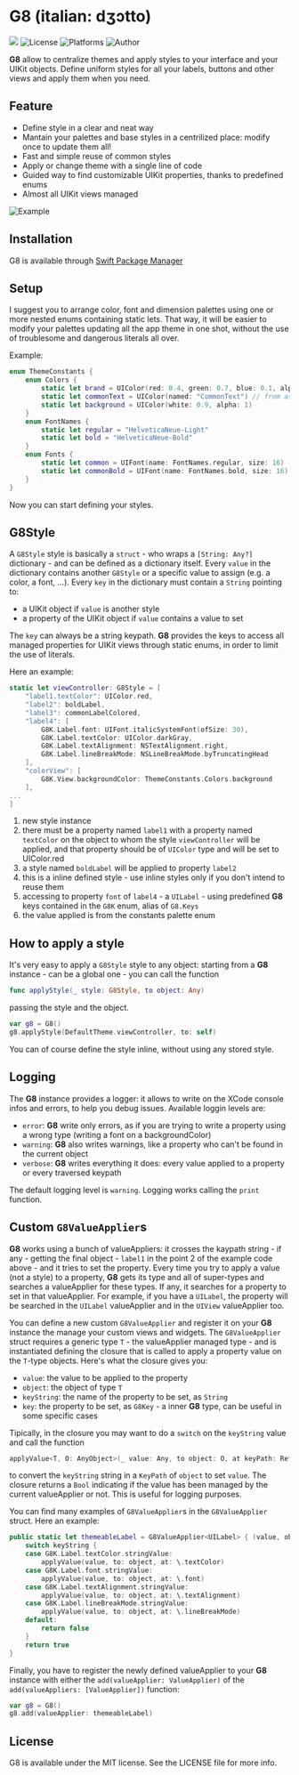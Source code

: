 # G8 (italian: dʒɔtto)

<a href="https://swift.org/package-manager/"><img src="https://img.shields.io/badge/SPM-supported-DE5C43.svg?style=flat"></a>
<img alt="License" src="https://img.shields.io/badge/License-MIT-lightgrey">
<img alt="Platforms" src="https://img.shields.io/badge/platform-ios-lightgrey">
<img alt="Author" src="https://img.shields.io/badge/author-Guido%20Sabatini-green">

**G8** allow to centralize themes and apply styles to your interface and your UIKit objects.
Define uniform styles for all your labels, buttons and other views and apply them when you need.

## Feature

- Define style in a clear and neat way
- Mantain your palettes and base styles in a centrilized place: modify once to update them all!
- Fast and simple reuse of common styles
- Apply or change theme with a single line of code
- Guided way to find customizable UIKit properties, thanks to predefined enums
- Almost all UIKit views managed

![Example](https://raw.githubusercontent.com/SysdataSpA/Giotto/master/example.gif)

## Installation

G8 is available through [Swift Package Manager](https://swift.org/package-manager/)

## Setup

I suggest you to arrange color, font and dimension palettes using one or more nested enums containing static lets. That way, it will be easier to modify your palettes updating all the app theme in one shot, without the use of troublesome and dangerous literals all over.

Example:

```swift
enum ThemeConstants {
    enum Colors {
        static let brand = UIColor(red: 0.4, green: 0.7, blue: 0.1, alpha: 1)
        static let commonText = UIColor(named: "CommonText") // from assets
        static let background = UIColor(white: 0.9, alpha: 1)
    }
    enum FontNames {
        static let regular = "HelveticaNeue-Light"
        static let bold = "HelveticaNeue-Bold"
    }
    enum Fonts {
        static let common = UIFont(name: FontNames.regular, size: 16)
        static let commonBold = UIFont(name: FontNames.bold, size: 16)
    }
}
```

Now you can start defining your styles.

## G8Style

A `G8Style` style is basically a `struct` - who wraps a `[String: Any?]` dictionary - and can be defined as a dictionary itself.
Every `value` in the dictionary contains another `G8Style` or a specific value to assign (e.g. a color, a font, ...).
Every `key` in the dictionary must contain a `String` pointing to:
- a UIKit object if `value` is another style
- a property of the UIKit object if `value` contains a value to set

The `key` can always be a string keypath. **G8** provides the keys to access all managed properties for UIKit views through static enums, in order to limit the use of literals.

Here an example:

```swift
static let viewController: G8Style = [                                          // 1.
    "label1.textColor": UIColor.red,                                            // 2.
    "label2": boldLabel,                                                        // 3.
    "label3": commonLabelColored,
    "label4": [                                                                 // 4.
        G8K.Label.font: UIFont.italicSystemFont(ofSize: 30),                    // 5.
        G8K.Label.textColor: UIColor.darkGray,
        G8K.Label.textAlignment: NSTextAlignment.right,
        G8K.Label.lineBreakMode: NSLineBreakMode.byTruncatingHead
    ],
    "colorView": [
        G8K.View.backgroundColor: ThemeConstants.Colors.background              // 6.
    ],
...
]
```

1. new style instance
2. there must be a property named `label1` with a property named `textColor` on the object to whom the style `viewController` will be applied, and that property should be of `UIColor` type and will be set to  UIColor.red
3. a style named `boldLabel` will be applied to property `label2`
4. this is a inline defined style - use inline styles only if you don't intend to reuse them
5. accessing to property `font` of `label4` - a `UILabel` - using predefined **G8** keys contained in the `G8K` enum, alias of `G8.Keys`
6. the value applied is from the constants palette enum

## How to apply a style

It's very easy to apply a `G8Style` style to any object: starting from a **G8** instance - can be a global one - you can call the   function
```swift
func applyStyle(_ style: G8Style, to object: Any)
```
passing the style and the object.

```swift
var g8 = G8()
g8.applyStyle(DefaultTheme.viewController, to: self)
```

You can of course define the style inline, without using any stored style.

## Logging

The **G8** instance provides a logger: it allows to write on the XCode console infos and errors, to help you debug issues.
Available loggin levels are:
- `error`: **G8** write only errors, as if you are trying to write a property using a wrong type (writing a font on a backgroundColor)
- `warning`: **G8** also writes warnings, like a property who can't be found in the current object
- `verbose`: **G8** writes everything it does: every value applied to a property or every traversed keypath

The default logging level is `warning`. Logging works calling the `print` function.

## Custom `G8ValueApplier`s

**G8** works using a bunch of valueAppliers: it crosses the kaypath string - if any - getting the final object - `label1` in the point 2 of the example code above - and it tries to set the property.
Every time you try to apply a value (not a style) to a property, **G8** gets its type and all of super-types and searches a valueApplier for these types. If any, it searches for a property to set in that valueApplier.
For example, if you have a `UILabel`, the property will be searched in the `UILabel` valueApplier and in the `UIView` valueApplier too.

You can define a new custom `G8ValueApplier` and register it on your **G8** instance the manage your custom views and widgets.
The `G8ValueApplier` struct requires a generic type `T` - the valueApplier managed type - and is instantiated defining the closure that is called to apply a property value on the `T`-type objects. Here's what the closure gives you:
- `value`: the value to be applied to the property
- `object`: the object of type `T`
- `keyString`: the name of the property to be set, as `String`
- `key`: the property to be set, as `G8Key` - a inner **G8** type, can be useful in some specific cases

Tipically, in the closure you may want to do a `switch` on the `keyString` value and call the function
```swift
applyValue<T, O: AnyObject>(_ value: Any, to object: O, at keyPath: ReferenceWritableKeyPath<O, T>)
```
to convert the `keyString` string in a `KeyPath` of `object` to set `value`.
The closure returns a `Bool` indicating if the value has been managed by the current valueApplier or not. This is useful for logging purposes.

You can find many examples of `G8ValueApplier`s in the `G8ValueApplier` struct.
Here an example:

```swift
public static let themeableLabel = G8ValueApplier<UILabel> { (value, object, keyString, key) in
    switch keyString {
    case G8K.Label.textColor.stringValue:
        applyValue(value, to: object, at: \.textColor)
    case G8K.Label.font.stringValue:
        applyValue(value, to: object, at: \.font)
    case G8K.Label.textAlignment.stringValue:
        applyValue(value, to: object, at: \.textAlignment)
    case G8K.Label.lineBreakMode.stringValue:
        applyValue(value, to: object, at: \.lineBreakMode)
    default:
        return false
    }
    return true
}
```

Finally, you have to register the newly defined valueApplier to your **G8** instance with either the `add(valueApplier: ValueApplier)` of the `add(valueAppliers: [ValueApplier])` function:
```swift
var g8 = G8()
g8.add(valueApplier: themeableLabel)
```

## License

G8 is available under the MIT license. See the LICENSE file for more info.

